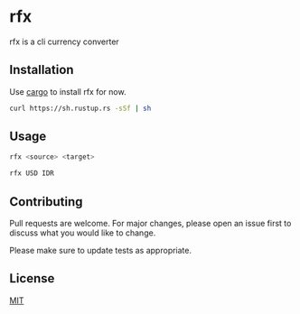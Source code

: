 # rfx

rfx is a cli currency converter

## Installation

Use [cargo](https://doc.rust-lang.org/cargo/getting-started/installation.html) to install rfx for now.

```bash
curl https://sh.rustup.rs -sSf | sh
```

## Usage

```bash
rfx <source> <target>
```

```bash
rfx USD IDR
```

## Contributing

Pull requests are welcome. For major changes, please open an issue first to discuss what you would like to change.

Please make sure to update tests as appropriate.

## License

[MIT](https://choosealicense.com/licenses/mit/)